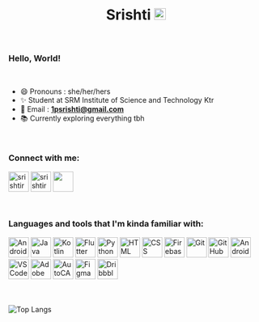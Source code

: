 <h1 align="center">Srishti <img src="https://img.icons8.com/color/2x/instagram-verification-badge.png" height="23">
</h1>

<br>

### Hello, World!

<br>

- :smile: Pronouns : she/her/hers
- :sparkles: Student at SRM Institute of Science and Technology Ktr
- :e-mail: Email : <a href="mailto:1psrishti@gmail.com" target="blank">**1psrishti@gmail.com**</a>
- :books: Currently exploring everything tbh

<br>

### Connect with me:

<p  align="left">

<a  href="https://linkedin.com/in/srishtirawat2002"  target="_blank">
<img  align="center"  src="https://img.icons8.com/doodle/2x/linkedin.png"  alt="srishtirawat2002"  height="40"  width="40"  /></a>
<a  href="https://www.instagram.com/_srishtayyy_"  target="_blank">
<img  align="center"  src="https://img.icons8.com/dusk/2x/instagram-new.png"  alt="srishtirawat2002"  height="40"  width="40"  /></a>
<a href="mailto:1psrishti@gmail.com" target="_blank">
<img  align="center"  src="https://img.icons8.com/doodle/2x/gmail.png"  height="40"  width="40"  /></a>


</p>

<br>

### Languages and tools that I'm kinda familiar with:

<p  align="left">

<img src="https://img.icons8.com/plasticine/2x/android-os.png"  alt="Android"  width="40"  height="40"/>    
<img src="https://img.icons8.com/color/2x/java-coffee-cup-logo.png"  alt="Java"  width="40"  height="40"/>
<img src="https://img.icons8.com/color/2x/kotlin.png"  alt="Kotlin"  width="40"  height="40"/>  
<img src="https://img.icons8.com/color/344/flutter.png"  alt="Flutter"  width="40"  height="40"/>   
<img src="https://img.icons8.com/color/2x/python.png"  alt="Python"  width="40"  height="40"/>   
<img src="https://img.icons8.com/color/2x/html-5.png"  alt="HTML"  width="40"  height="40"/>
<img src="https://img.icons8.com/color/2x/css3.png"  alt="CSS"  width="40"  height="40"/>    
<img src="https://img.icons8.com/color/2x/firebase.png"  alt="Firebase"  width="40"  height="40"/>    
<img src="https://img.icons8.com/color/2x/git.png"  alt="Git"  width="40"  height="40"/>    
<img src="https://img.icons8.com/fluent/2x/github.png"  alt="GitHub"  width="40"  height="40"/>
<img src="https://static.wikia.nocookie.net/logopedia/images/e/ed/Android_Studio_2019.png/revision/latest/scale-to-width-down/340?cb=20200605162922" alt="Android Studio" width="40"  height="40"/>
<img src="https://img.icons8.com/plasticine/2x/visual-studio-code-2019.png"  alt="VSCode"  width="40"  height="40"/>
<img src="https://img.icons8.com/color/2x/adobe-xd.png"  alt="Adobe XD"  width="40"  height="40"/>  
<img src="https://img.icons8.com/color/2x/autodesk-autocad.png"  alt="AutoCAD"  width="40"  height="40"/>    
<img src="https://www.vectorlogo.zone/logos/figma/figma-icon.svg"  alt="Figma"  width="40"  height="40"/>    
<img src="https://img.icons8.com/dusk/2x/dribbble.png"  alt="Dribbble"  width="40"  height="40"/>    
  
  
<br>
<br>
<br>

![Top Langs](https://github-readme-stats.vercel.app/api/top-langs/?username=1psrishti&bg_color=120,0d1117,6549c2&title_color=73CFFE&text_color=fff&hide_border=true&layout=compact)
